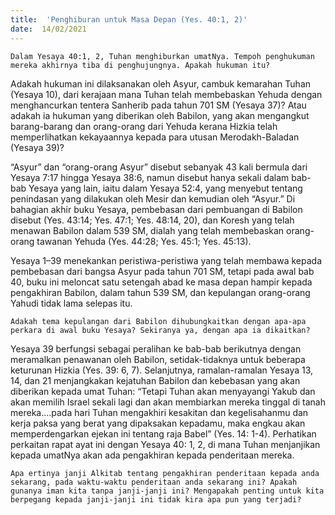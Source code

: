 ```yaml
---
title:  'Penghiburan untuk Masa Depan (Yes. 40:1, 2)'
date:  14/02/2021
---
```


`Dalam Yesaya 40:1, 2, Tuhan menghiburkan umatNya. Tempoh penghukuman mereka akhirnya tiba di penghujungnya. Apakah hukuman itu?`

Adakah hukuman ini dilaksanakan oleh Asyur, cambuk kemarahan Tuhan (Yesaya 10), dari kerajaan mana Tuhan telah membebaskan Yehuda dengan menghancurkan tentera Sanherib pada tahun 701 SM (Yesaya 37)? Atau adakah ia hukuman yang diberikan oleh Babilon, yang akan mengangkut barang-barang dan orang-orang dari Yehuda kerana Hizkia telah memperlihatkan kekayaannya kepada para utusan Merodakh-Baladan (Yesaya 39)?

“Asyur” dan “orang-orang Asyur” disebut sebanyak 43 kali bermula dari Yesaya 7:17 hingga Yesaya 38:6, namun disebut hanya sekali dalam bab-bab Yesaya yang lain, iaitu dalam Yesaya 52:4, yang menyebut tentang penindasan yang dilakukan oleh Mesir dan kemudian oleh “Asyur.” Di bahagian akhir buku Yesaya, pembebasan dari pembuangan di Babilon disebut (Yes. 43:14; Yes. 47:1; Yes. 48:14, 20), dan Koresh yang telah menawan Babilon dalam 539 SM, dialah yang telah membebaskan orang-orang tawanan Yehuda (Yes. 44:28; Yes. 45:1; Yes. 45:13).

Yesaya 1–39 menekankan peristiwa-peristiwa yang telah membawa kepada pembebasan dari bangsa Asyur pada tahun 701 SM, tetapi pada awal bab 40, buku ini meloncat satu setengah abad ke masa depan hampir kepada pengakhiran Babilon, dalam tahun 539 SM, dan kepulangan orang-orang Yahudi tidak lama selepas itu.

`Adakah tema kepulangan dari Babilon dihubungkaitkan dengan apa-apa perkara di awal buku Yesaya? Sekiranya ya, dengan apa ia dikaitkan?`

Yesaya 39 berfungsi sebagai peralihan ke bab-bab berikutnya dengan meramalkan penawanan oleh Babilon, setidak-tidaknya untuk beberapa keturunan Hizkia (Yes. 39: 6, 7). Selanjutnya, ramalan-ramalan Yesaya 13, 14, dan 21 menjangkakan kejatuhan Babilon dan kebebasan yang akan diberikan kepada umat Tuhan: “Tetapi  Tuhan akan menyayangi Yakub dan akan memilih Israel sekali lagi dan akan membiarkan mereka tinggal di tanah mereka….pada hari Tuhan mengakhiri kesakitan dan kegelisahanmu dan kerja paksa yang berat yang dipaksakan kepadamu, maka engkau akan memperdengarkan ejekan ini tentang raja Babel” (Yes. 14: 1-4). Perhatikan perkaitan rapat ayat ini dengan Yesaya 40: 1, 2, di mana Tuhan menjanjikan kepada umatNya akan ada pengakhiran kepada penderitaan mereka.

`Apa ertinya janji Alkitab tentang pengakhiran penderitaan kepada anda sekarang, pada waktu-waktu penderitaan anda sekarang ini? Apakah gunanya iman kita tanpa janji-janji ini? Mengapakah penting untuk kita berpegang kepada janji-janji ini tidak kira apa pun yang terjadi?`
